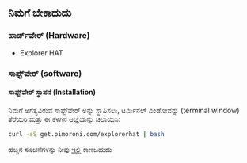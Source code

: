 ## ನಿಮಗೆ ಬೇಕಾದುದು

### ಹಾರ್ಡ್‌ವೇರ್ (Hardware)

* Explorer HAT

### ಸಾಫ್ಟ್‌ವೇರ್ (software)

#### ಸಾಫ್ಟ್‌ವೇರ್ ಸ್ಥಾಪನೆ (Installation)

ನಿಮಗೆ ಅಗತ್ಯವಿರುವ ಸಾಫ್ಟ್‌ವೇರ್ ಅನ್ನು ಸ್ಥಾಪಿಸಲು, ಟರ್ಮಿನಲ್ ವಿಂಡೋವನ್ನು (terminal window) ತೆರೆಯಿರಿ ಮತ್ತು ಈ ಕೆಳಗಿನ ಆಜ್ಞೆಯನ್ನು ಚಲಾಯಿಸಿ:

```bash
curl -sS get.pimoroni.com/explorerhat | bash
```

ಹೆಚ್ಚಿನ ಸೂಚನೆಗಳನ್ನು ನೀವು [ಇಲ್ಲಿ](https://github.com/pimoroni/explorer-hat) ಕಾಣಬಹುದು